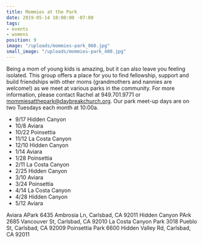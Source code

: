 ```yaml
---
title: Mommies at the Park
date: 2019-05-14 10:00:00 -07:00
tags:
- events
- womens
position: 9
image: "/uploads/mommies-park_960.jpg"
small_image: "/uploads/mommies-park_480.jpg"
---
```


Being a mom of young kids is amazing, but it can also leave you feeling isolated. This group offers a place for you to find fellowship, support and build friendships with other moms (grandmothers and nannies are welcome!) as we meet at various parks in the community. For more information, please contact Rachel at 949.701.9771 or <mommiesatthepark@daybreakchurch.org>.  Our park meet-up days are on two Tuesdays each month at 10:00a.

* 9/17 Hidden Canyon
* 10/8 Aviara
* 10/22 Poinsettia
* 11/12 La Costa Canyon
* 12/10 Hidden Canyon
* 1/14 Aviara
* 1/28 Poinsettia
* 2/11 La Costa Canyon
* 2/25 Hidden Canyon
* 3/10 Aviara
* 3/24 Poinsettia
* 4/14 La Costa Canyon
* 4/28 Hidden Canyon
* 5/12 Aviara

Aviara APark
6435 Ambrosia Ln, Carlsbad, CA 92011
Hidden Canyon PArk
2685 Vancouver St, Carlsbad, CA 92010
La Costa Canyon Park
3018 Pueblo St, Carlsbad, CA 92009
Poinsettia Park 
6600 Hidden Valley Rd, Carlsbad, CA 92011